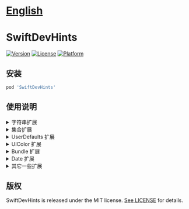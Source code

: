 # [English](README.en.md)

# SwiftDevHints

[![Version](https://img.shields.io/cocoapods/v/SwiftDevHints.svg?style=flat)](http://cocoapods.org/pods/SwiftDevHints)
[![License](https://img.shields.io/cocoapods/l/SwiftDevHints.svg?style=flat)](http://cocoapods.org/pods/SwiftDevHints)
[![Platform](https://img.shields.io/cocoapods/p/SwiftDevHints.svg?style=flat)](http://cocoapods.org/pods/SwiftDevHints)

## 安装

```ruby
pod 'SwiftDevHints'
```

## 使用说明

<details>
<summary>字符串扩展</summary>
<br>
    
* **一种安全方法来获取字符串切片**
```swift
let string = "Hello, Swift!"
string[safe: 0..<5] // "Hello"
string[safe: 0..<14] // nil

string[safe: 0...4] // "Hello"
string[safe: 0...13] // nil
```

* **取字符串MD5**
```swift
"hello".md5
```

* **nilIfEmpty**
```swift
var string: String? = nil
string.nilIfEmpty // nil
string = ""
string.nilIfEmpty // nil
string = "hello"
string.nifIfEmpty // "hello"

["Derek", "", "John", "", "Tony", nil].compactMap { $0.nilIfEmpty } // ["Derek", "John", "Tony"]

guard let text = textField.text.nilIfEmpty else {
    // handle for nil or empty
    return
}
```
</details>

<details>
<summary>集合扩展</summary>
<br>

* **安全地使用下标访问集合中指定位置的元素**
```swift
let animals = ["Zebra", "Giraffe", "Tiger"]
let zebra = animals[safe: 0] // "Zebra"
let lion = animals[safe: 3] // nil
```
</details>

<details>
<summary>UserDefaults 扩展</summary>
<br>

* **类型安全的方式使用 UserDefaults**
```swift
extension UserDefaults.Name {
static let username: UserDefaults.Name = "SwiftDevHints-Demo.Username"
static let password: UserDefaults.Name = "SwiftDevHints-Demo.Password"
}

// 注册初始值
UserDefaults.standard.register(defaults: [.username: "Unknown"])

// 赋值
UserDefaults.standard.set("Derek", forName: .username)
UserDefaults.standard.set("12345", forName: .password)

// 取值
let username = UserDefaults.standard.string(forName: .username)
let password = UserDefaults.standard.string(forName: .password)
```
</details> 

<details>
<summary>UIColor 扩展</summary>
<br>

* **Initialize UIColor with RGB based 255**
```swift
let color = UIColor(redIn255: 255, greenIn255: 32, blueIn255: 171)
```

* **Initialize UIColor with RGB Hex String**
```swift
let color = UIColor(hex: "FF20AB") 
// let color = UIColor(hex: "ff20ab") 
// let color = UIColor(hex: "#FF20AB") 
// let color = UIColor(hex: "#ff20ab")
```

* **Get RGB(A) from a color**
```swift
let rgba = color.rgba // (red 1.0, green 0.125490196078431, blue 0.670588235294118, alpha 1.0)
let intRGBA = color.intRGBA // (red 255, green 32, blue 171, alpha 100)
let hexRGB = hexRGB(prefix: "#") // "#FF20AB"
// let hexRGB = hexRGB() // "FF20AB"
```
</details>

<details>
<summary>Bundle 扩展</summary>
<br>

* **快速读取 Info.plist**
```swift
let bundle = Bundle.main

let displayName = bundle.displayName  // String?
let identifier = bundle.identifier    // String?
let version = bundle.version          // String?
let build = bundle.build              // String?

// 所有已经定义的可以快速访问的Key
private enum InfoPlistKey: String {
case name = "CFBundleName"
case displayName = "CFBundleDisplayName"
case developmentRegion = "CFBundleDevelopmentRegion"
case identifier = "CFBundleIdentifier"
case version = "CFBundleShortVersionString"
case build = "CFBundleVersion"
case packageType = "CFBundlePackageType"
}
```

</details>

<details>
<summary>Date 扩展</summary>
<br>

* **常用的一些便利方法**
```swift
let today = Date()                   // December 17, 2017 at 5:54:46 PM GMT+8
let startOfToday = today.startOfDay  // December 17, 2017 at 12:00:00 AM GMT+8
let endOfToday = today.endOfDay      // December 17, 2017 at 11:59:59 PM GMT+8
let previousDay = today.previousDay  // December 16, 2017 at 5:54:46 PM GMT+8
let nextDay = today.nextDay          // December 18, 2017 at 5:54:46 PM GMT+8

// December 14, 2017 at 5:54:46 PM GMT+8
// December 15, 2017 at 5:54:46 PM GMT+8
// December 16, 2017 at 5:54:46 PM GMT+8
let last3Days = today.lastDays(withCount: 3, includingToday: false)

// December 17, 2017 at 5:54:46 PM GMT+8
// December 18, 2017 at 5:54:46 PM GMT+8
// December 19, 2017 at 5:54:46 PM GMT+8
let next3Days = today.nextDays(withCount: 3, includingToday: true)
```

</details>

<details>
<summary>其它一些扩展</summary>
<br>
    
* **自定义的 Log 函数**

```swift
// PrintHelperViewController.swift
func testPrintLog() {
    Log.debug("Hello, World!")
}

// 输出结果： PrintHelperViewController.testPrintLog():20 DEBUG -> Hello, World!
```

* **格式化输出**
```swift
let aInt = 8
let formatedInt1 = aInt.format("03") // "008"
let formatedInt2 = aInt.format("3") // "  8"

let aDouble = 3.14159265
let formatedDouble = aDouble.format(".2") // "3.14"
let formatedDouble = aDouble.format(".3") // "3.142"
```

</details>

## 版权

SwiftDevHints is released under the MIT license. [See LICENSE](https://github.com/derekcoder/SwiftDevHints/blob/master/LICENSE) for details.
